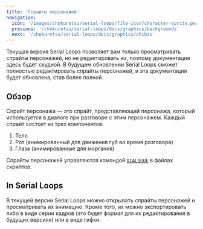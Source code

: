 ```yaml
---
title: 'Спрайты персонажей'
navigation:
  icon: '/images/chokuretsu/serial-loops/file-icon/character-sprite.png'
  previous: '/chokuretsu/serial-loops/docs/graphics/backgrounds'
  next: '/chokuretsu/serial-loops/docs/graphics/chibis'
---
```


Текущая версия Serial Loops позволяет вам только просматривать спрайты персонажей, но не редактировать их, поэтому документация здесь будет скудной.
В будущем обновлении Serial Loops сможет полностью редактировать спрайты персонажей, и эта документация будет обновлена, став более полной.

## Обзор

Спрайт персонажа — это спрайт, представляющий персонажа, который используется в диалоге при разговоре с этим персонажем. Каждый спрайт состоит из трех компонентов:

1. Тело
2. Рот (анимированный для движения губ во время разговора)
3. Глаза (анимированные для моргания)

Спрайты персонажей управляются командой [`DIALOGUE`](../scripts/commands#dialogue) в файлах скриптов.

## In Serial Loops
В текущей версии Serial Loops можно открывать спрайты персонажей и просматривать их анимацию. Кроме того, их можно экспортировать либо
в виде серии кадров (это будет формат для их редактирования в будущих версиях) или в виде гифки.